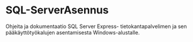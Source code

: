 # SQL-ServerAsennus
Ohjeita ja dokumentaatio  SQL Server Express- tietokantapalvelimen ja sen pääkäyttötyökalujen asentamisesta Windows-alustalle.
